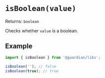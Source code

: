 # `isBoolean(value)`

Returns: `boolean`

Checks whether `value` is a boolean.

## Example

```js
import { isBoolean } from '@guardian/libs';

isBoolean(''); // false
isBoolean(true); // true
```
